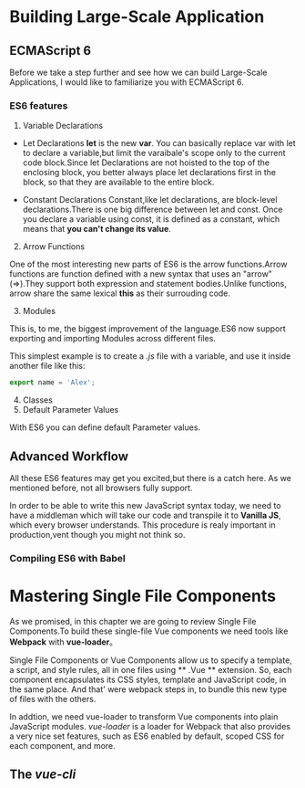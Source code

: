 # Building Large-Scale Application

## ECMAScript 6
Before we take a step further and see how we can build Large-Scale Applications, I would like to familiarize you with ECMAScript 6.

### ES6 features
1. Variable Declarations
- Let Declarations
**let** is the new **var**. You can basically replace var with let to declare a variable,but limit the varaibale's scope only to the current code block.Since let Declarations are not hoisted to the top of the enclosing block, you better always place let declarations first in the block, so that they are available to the entire block.

- Constant Declarations
Constant,like let declarations, are block-level declarations.There is one big difference between let and const. Once you declare a variable using const, it is defined as a constant, which means that **you can't change its value**.

2. Arrow Functions

One of the most interesting new parts of ES6 is the arrow functions.Arrow functions are function defined with a new syntax that uses an "arrow"(=>).They support both expression and statement bodies.Unlike functions, arrow share the same lexical **this** as their surrouding code.

3. Modules

This is, to me, the biggest improvement of the language.ES6 now support exporting and importing Modules across different files.

This simplest example is to create a *.js* file with a variable, and use it inside another file like this:

```js
export name = 'Alex';
```
4. Classes
5. Default Parameter Values


With ES6 you can define default Parameter values.

## Advanced Workflow

All these ES6 features may get you excited,but there is a catch here. As we mentioned before, not all browsers fully support.

In order to be able to write this new JavaScript syntax today, we need to have a middleman which will take our code and transpile it to **Vanilla JS**, which every browser understands. This procedure is realy important in production,vent though you might not think so.

### Compiling ES6 with Babel

# Mastering Single File Components

As we promised, in this chapter we are going to review Single File Components.To build these single-file Vue components we need tools like **Webpack** with **vue-loader**。

Single File Components or Vue Components allow us to specify a template, a script, and style rules, all in one files using ** .Vue ** extension. So, each component encapsulates its CSS styles, template and JavaScript code, in the same place. And that' were webpack steps in, to bundle this new type of files with the others.

In addtion, we need vue-loader to transform Vue components into plain JavaScript modules. *vue-loader* is a loader for Webpack that also provides a very nice set features, such as ES6 enabled by default, scoped CSS for each component, and more.

## The *vue-cli*
